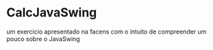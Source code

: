 # CalcJavaSwing

um exercicio apresentado na facens com o intuito de compreender um pouco sobre o JavaSwing
